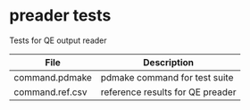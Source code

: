 # preader tests

Tests for QE output reader

| **File**          |  **Description**                 |
| ----------------- | -------------------------------- |
| command.pdmake    | pdmake command for test suite    |
| command.ref.csv   | reference results for QE preader |
